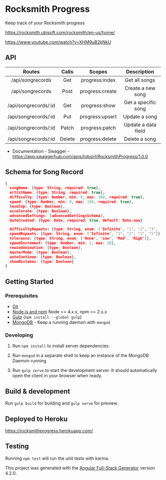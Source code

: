 # Rocksmith Progress

Keep track of your Rocksmith progress

https://rocksmith.ubisoft.com/rocksmith/en-us/home/

https://www.youtube.com/watch?v=XHM9uB2kNkU

## API

| Routes               | Calls     | Scopes          | Description         |
|:--------------------:|:---------:|:---------------:|:-------------------:|
| /api/songrecords     | Get       | progress:index  | Get all songs       |
| /api/songrecords     | Post      | progress:create | Create a new song   |
| /api/songrecords/:id | Get       | progress:show   | Get a specific song |
| /api/songrecords/:id | Put       | progress:upsert | Update a song       |
| /api/songrecords/:id | Patch     | progress:patch  | Update a data field |
| /api/songrecords/:id | Delete    | progress:delete | Delete a song       |

- Documentation - Swagger - https://app.swaggerhub.com/apis/tobsirl/RocksmithProgress/1.0.0

## Schema for Song Record
```json
{
  songName: {type: String, required: true},
  artistName: {type: String, required: true},
  difficulty: {type: Number, min: 0, max: 100, required: true},
  speed: {type: Number, min: 0, max: 100, required: true},
  levelUp: {type: Boolean},
  accelerate: {type: Boolean},
  advancedSettings: [advancedSettingsSchema],
  dateCreated: {type: Date, required: true, default: Date.now}

  difficultyRepeats: {type: String, enum: ['Infinite', '1', '2', '3', '5']},
  speedRepeats: {type: String, enum: ['Infinite', '1', '2', '3', '5']},
  tolerance: {type: String, enum: ['None', 'Low', 'Med', 'High']},
  speedIncrement: {type: Number, min: 1, max: 20},
  rewindAnimation: {type: Boolean},
  masterMode: {type: Boolean},
  autoContinue: {type: Boolean},
  showMistakes: {type: Boolean}
}
```

## Getting Started

### Prerequisites

- [Git](https://git-scm.com/)
- [Node.js and npm](nodejs.org) Node >= 4.x.x, npm >= 2.x.x
- [Gulp](http://gulpjs.com/) (`npm install --global gulp`)
- [MongoDB](https://www.mongodb.org/) - Keep a running daemon with `mongod`

### Developing

1. Run `npm install` to install server dependencies.

2. Run `mongod` in a separate shell to keep an instance of the MongoDB Daemon running

3. Run `gulp serve` to start the development server. It should automatically open the client in your browser when ready.

## Build & development

Run `gulp build` for building and `gulp serve` for preview.

## Deployed to Heroku

https://rocksmithprogress.herokuapp.com/

## Testing

Running `npm test` will run the unit tests with karma.

This project was generated with the [Angular Full-Stack Generator](https://github.com/DaftMonk/generator-angular-fullstack) version 4.2.0.
